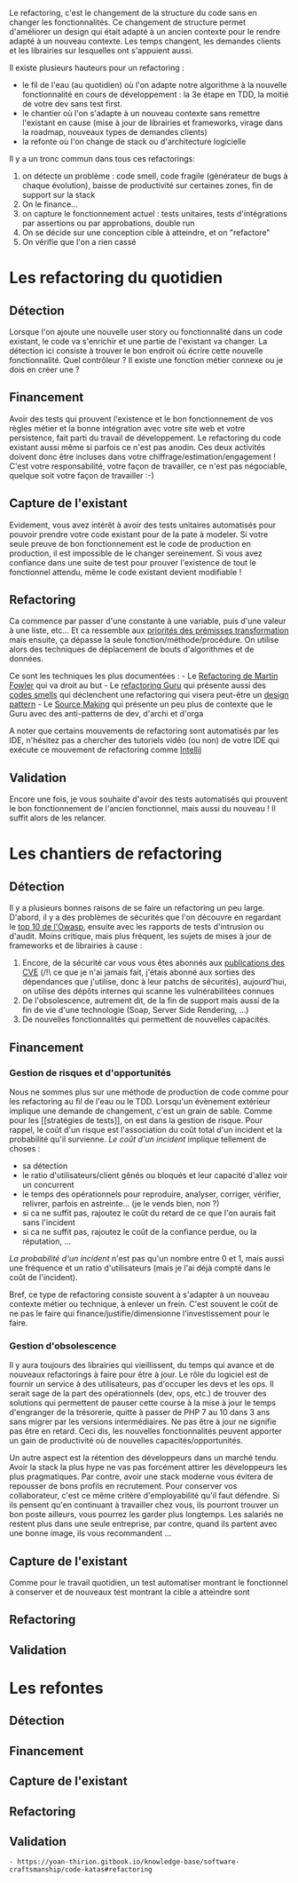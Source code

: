 
Le refactoring, c'est le changement de la structure du code sans en changer les fonctionnalités.
Ce changement de structure permet d'améliorer un design qui était adapté à un ancien contexte pour le rendre adapté à un nouveau contexte.
Les temps changent, les demandes clients et les librairies sur lesquelles ont s'appuient aussi.

Il existe plusieurs hauteurs pour un refactoring :
- le fil de l'eau (au quotidien) où l'on adapte notre algorithme à la nouvelle fonctionnalité en cours de développement : la 3e étape en TDD, la moitié de votre dev sans test first.
- le chantier où l'on s'adapte à un nouveau contexte sans remettre l'existant en cause (mise à jour de librairies et frameworks, virage dans la roadmap, nouveaux types de demandes clients)
- la refonte où l'on change de stack ou d'architecture logicielle

Il y a un tronc commun dans tous ces refactorings:
1. on détecte un problème : code smell, code fragile (générateur de bugs à chaque évolution), baisse de productivité sur certaines zones, fin de support sur la stack
2. On le finance...
3. on capture le fonctionnement actuel : tests unitaires, tests d'intégrations par assertions ou par approbations, double run
4. On se décide sur une conception cible à atteindre, et on "refactore"
5. On vérifie que l'on a rien cassé

# Les refactoring du quotidien

## Détection

Lorsque l'on ajoute une nouvelle user story ou fonctionnalité dans un code existant, le code va s'enrichir et une partie de l'existant va changer.
La détection ici consiste à trouver le bon endroit où écrire cette nouvelle fonctionnalité.
Quel contrôleur ? Il existe une fonction métier connexe ou je dois en créer une ?

## Financement

Avoir des tests qui prouvent l'existence et le bon fonctionnement de vos règles métier et la bonne intégration avec votre site web et votre persistence, fait parti du travail de développement.
Le refactoring du code existant aussi même si parfois ce n'est pas anodin.
Ces deux activités doivent donc être incluses dans votre chiffrage/estimation/engagement !
C'est votre responsabilité, votre façon de travailler, ce n'est pas négociable, quelque soit votre façon de travailler :-)

## Capture de l'existant

Evidement, vous avez intérêt à avoir des tests unitaires automatisés pour pouvoir prendre votre code existant pour de la pate à modeler.
Si votre seule preuve de bon fonctionnement est le code de production en production, il est impossible de le changer sereinement.
Si vous avez confiance dans une suite de test pour prouver l'existence de tout le fonctionnel attendu, même le code existant devient modifiable !

## Refactoring

Ca commence par passer d'une constante à une variable, puis d'une valeur à une liste, etc...
Et ca ressemble aux [priorités des prémisses transformation](https://en.wikipedia.org/wiki/Transformation_Priority_Premise#The_Transformations[3]) mais ensuite, ça dépasse la seule fonction/méthode/procédure.
On utilise alors des techniques de déplacement de bouts d'algorithmes et de données.

Ce sont les techniques les plus documentées :
	- Le [Refactoring de Martin Fowler](https://refactoring.com/catalog/) qui va droit au but
	- Le [refactoring Guru](https://refactoring.guru/refactoring/techniques) qui présente aussi des [codes smells](https://refactoring.guru/refactoring/smells) qui déclenchent une refactoring qui visera peut-être un [design pattern](https://refactoring.guru/design-patterns/catalog)
	- Le [Source Making](https://sourcemaking.com/refactoring/refactorings) qui présente un peu plus de contexte que le Guru avec des anti-patterns de dev, d'archi et d'orga


A noter que certains mouvements de refactoring sont automatisés par les IDE, n'hésitez pas a chercher des tutoriels vidéo (ou non) de votre IDE qui exécute ce mouvement de refactoring comme [Intellij](https://www.jetbrains.com/help/idea/replace-conditional-logic-with-strategy-pattern.html)

## Validation

Encore une fois, je vous souhaite d'avoir des tests automatisés qui prouvent le bon fonctionnement de l'ancien fonctionnel, mais aussi du nouveau !
Il suffit alors de les relancer.

# Les chantiers de refactoring

## Détection

Il y a plusieurs bonnes raisons de se faire un refactoring un peu large.
D'abord, il y a des problèmes de sécurités que l'on découvre en regardant le [top 10 de l'Owasp](https://owasp.org/Top10/), ensuite avec les rapports de tests d'intrusion ou d'audit.
Moins critique, mais plus fréquent, les sujets de mises à jour de frameworks et de librairies à cause :
1. Encore, de la sécurité car vous vous êtes abonnés aux [publications des CVE](https://www.cve.org/ResourcesSupport/Resources#CVEListDataFeeds) (/!\ ce que je n'ai jamais fait, j'étais abonné aux sorties des dépendances que j'utilise, donc à leur patchs de sécurités), aujourd'hui, on utilise des dépôts internes qui scanne les vulnérabilitées connues
2. De l'obsolescence, autrement dit, de la fin de support mais aussi de la fin de vie d'une technologie (Soap, Server Side Rendering, ...)
3. De nouvelles fonctionnalités qui permettent de nouvelles capacités.


## Financement

### Gestion de risques et d'opportunités
Nous ne sommes plus sur une méthode de production de code comme pour les refactoring au fil de l'eau ou le TDD.
Lorsqu'un évènement extérieur implique une demande de changement, c'est un grain de sable.
Comme pour les [[stratégies de tests]], on est dans la gestion de risque.
Pour rappel, le coût d'un risque est l'association du coût total d'un incident et la probabilité qu'il survienne.
*Le coût d'un incident* implique tellement de choses :
- sa détection
- le ratio d'utilisateurs/client gênés ou bloqués et leur capacité d'allez voir un concurrent
- le temps des opérationnels pour reproduire, analyser, corriger, vérifier, relivrer, parfois en astreinte... (je le vends bien, non ?)
- si ca ne suffit pas, rajoutez le coût du retard de ce que l'on aurais fait sans l'incident
- si ca ne suffit pas, rajoutez le coût de la confiance perdue, ou la réputation, ...

*La probabilité d'un incident* n'est pas qu'un nombre entre 0 et 1, mais aussi une fréquence et un ratio d'utilisateurs (mais je l'ai déjà compté dans le coût de l'incident).

Bref, ce type de refactoring consiste souvent à s'adapter à un nouveau contexte métier ou technique, à enlever un frein.
C'est souvent le coût de ne pas le faire qui finance/justifie/dimensionne l'investissement pour le faire.

### Gestion d'obsolescence

Il y aura toujours des librairies qui vieillissent, du temps qui avance et de nouveaux refactorings à faire pour être à jour.
Le rôle du logiciel est de fournir un service à des utilisateurs, pas d'occuper les devs et les ops.
Il serait sage de la part des opérationnels (dev, ops, etc.) de trouver des solutions qui permettent de pauser cette course à la mise à jour le temps d'engranger de la trésorerie, quitte à passer de PHP 7 au 10 dans 3 ans sans migrer par les versions intermédiaires.
Ne pas être à jour ne signifie pas être en retard.
Ceci dis, les nouvelles fonctionnalités peuvent apporter un gain de productivité où de nouvelles capacités/opportunités.

Un autre aspect est la rétention des développeurs dans un marché tendu.
Avoir la stack la plus hype ne vas pas forcément attirer les développeurs les plus pragmatiques.
Par contre, avoir une stack moderne vous évitera de repousser de bons profils en recrutement.
Pour conserver vos collaborateur, c'est ce même critère d'employabilité qu'il faut défendre.
Si ils pensent qu'en continuant à travailler chez vous, ils pourront trouver un bon poste ailleurs, vous pourrez les garder plus longtemps.
Les salariés ne restent plus dans une seule entreprise, par contre, quand ils partent avec une bonne image, ils vous recommandent ...

## Capture de l'existant

Comme pour le travail quotidien, un test automatiser montrant le fonctionnel à conserver et de nouveaux test montrant la cible a atteindre sont

## Refactoring

## Validation


# Les refontes

## Détection

## Financement

## Capture de l'existant

## Refactoring

## Validation


	- https://yoan-thirion.gitbook.io/knowledge-base/software-craftsmanship/code-katas#refactoring